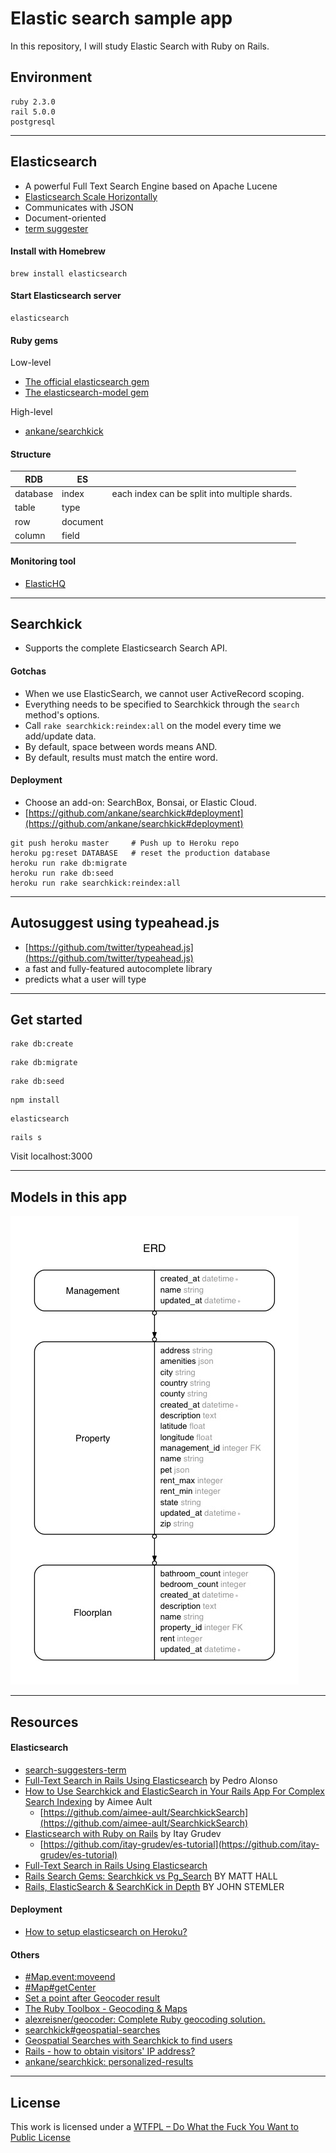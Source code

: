 Elastic search sample app
===========

In this repository, I will study Elastic Search with Ruby on Rails.


## Environment

```
ruby 2.3.0
rail 5.0.0
postgresql
```


---


## Elasticsearch
- A powerful Full Text Search Engine based on Apache Lucene
- [Elasticsearch Scale Horizontally](https://www.elastic.co/guide/en/elasticsearch/guide/current/_scale_horizontally.html)
- Communicates with JSON
- Document-oriented
- [term suggester](https://www.elastic.co/guide/en/elasticsearch/reference/current/search-suggesters-term.html)

#### Install with Homebrew

```
brew install elasticsearch
```

#### Start Elasticsearch server

```
elasticsearch
```

#### Ruby gems

Low-level

- [The official elasticsearch  gem](https://github.com/elastic/elasticsearch-ruby)
- [The elasticsearch-model  gem](https://github.com/elastic/elasticsearch-rails/tree/master/elasticsearch-model)

High-level

- [ankane/searchkick](https://github.com/ankane/searchkick)

#### Structure

| RDB      | ES      ||
|---|---|---|
| database |  index  | each index can be split into multiple shards. |
| table    |  type   ||
| row      | document||
| column   |  field  ||


#### Monitoring tool
- [ElasticHQ](http://www.elastichq.org/index.html)


---


## Searchkick
- Supports the complete Elasticsearch Search API.

#### Gotchas
- When we use ElasticSearch, we cannot user ActiveRecord scoping.
- Everything needs to be specified to Searchkick through the `search` method's options.
- Call `rake searchkick:reindex:all` on the model every time we add/update data.
- By default, space between words means AND.
- By default, results must match the entire word.

#### Deployment

- Choose an add-on: SearchBox, Bonsai, or Elastic Cloud.
- [https://github.com/ankane/searchkick#deployment](https://github.com/ankane/searchkick#deployment)

```
git push heroku master     # Push up to Heroku repo
heroku pg:reset DATABASE   # reset the production database
heroku run rake db:migrate
heroku run rake db:seed
heroku run rake searchkick:reindex:all
```

---


## Autosuggest using typeahead.js
- [https://github.com/twitter/typeahead.js](https://github.com/twitter/typeahead.js)
- a fast and fully-featured autocomplete library
- predicts what a user will type


---


## Get started

```
rake db:create
```

```
rake db:migrate
```

```
rake db:seed
```

```
npm install
```

```
elasticsearch
```

```
rails s
```

Visit localhost:3000

---


## Models in this app

![](erd/erd.jpg)


---


## Resources

#### Elasticsearch
- [search-suggesters-term](https://www.elastic.co/guide/en/elasticsearch/reference/current/search-suggesters-term.html)
- [Full-Text Search in Rails Using Elasticsearch](https://code.tutsplus.com/articles/full-text-search-in-rails-using-elasticsearch--cms-22920) by Pedro Alonso
- [How to Use Searchkick and ElasticSearch in Your Rails App For Complex Search Indexing](http://aimeeault.com/2016/02/05/how-to-use-searchkick-and-elasticsearch-in-your-rails-app-for-complex-search-indexing/) by Aimee Ault
  + [https://github.com/aimee-ault/SearchkickSearch](https://github.com/aimee-ault/SearchkickSearch)
- [Elasticsearch with Ruby on Rails](http://tutorials.pluralsight.com/ruby-ruby-on-rails/elasticsearch-with-ruby-on-rails)
 by Itay Grudev
  + [https://github.com/itay-grudev/es-tutorial](https://github.com/itay-grudev/es-tutorial)
- [Full-Text Search in Rails Using Elasticsearch](https://code.tutsplus.com/articles/full-text-search-in-rails-using-elasticsearch--cms-22920)
- [Rails Search Gems: Searchkick vs Pg_Search](http://www.webascender.com/Blog/ID/713/Rails-Search-Gems-Searchkick-vs-Pg_Search#.WAuIc5MrLdR) BY MATT HALL
- [Rails, ElasticSearch & SearchKick in Depth](http://www.webascender.com/Blog/ID/752/Rails-ElasticSearch-SearchKick-in-Depth#.WAuIW5MrLdR) BY JOHN STEMLER


#### Deployment
- [How to setup elasticsearch on Heroku?](http://stackoverflow.com/a/38657992/3837223)


#### Others
- [#Map.event:moveend](https://www.mapbox.com/mapbox-gl-js/api/#Map.event:moveend)
- [#Map#getCenter](https://www.mapbox.com/mapbox-gl-js/api/#Map#getCenter)
- [Set a point after Geocoder result](https://www.mapbox.com/mapbox-gl-js/example/point-from-geocoder-result/)
- [The Ruby Toolbox - Geocoding & Maps](https://www.ruby-toolbox.com/categories/geocoding___maps)
- [alexreisner/geocoder: Complete Ruby geocoding solution.](https://github.com/alexreisner/geocoder)
- [searchkick#geospatial-searches](https://github.com/ankane/searchkick#geospatial-searches)
- [Geospatial Searches with Searchkick to find users](http://stackoverflow.com/a/22331111/3837223)
- [Rails - how to obtain visitors' IP address?](http://stackoverflow.com/questions/19317255/rails-how-to-obtain-visitors-ip-address)
- [ankane/searchkick: personalized-results](https://github.com/ankane/searchkick#personalized-results)


---


## License

This work is licensed under a [WTFPL – Do What the Fuck You Want to Public License](http://www.wtfpl.net/)
